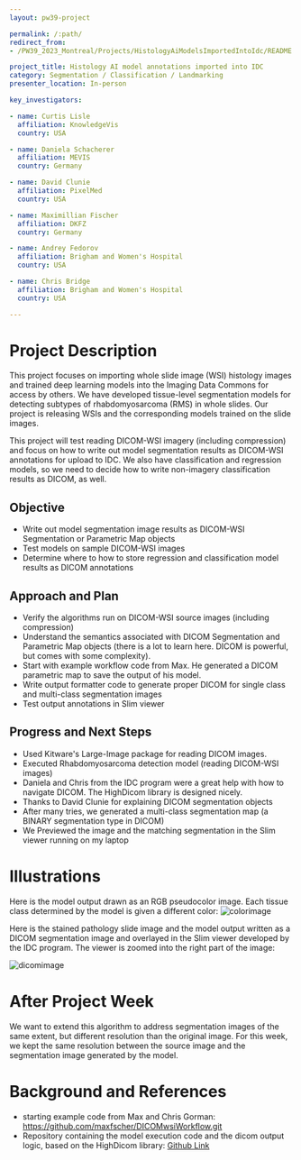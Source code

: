 ```yaml
---
layout: pw39-project

permalink: /:path/
redirect_from:
- /PW39_2023_Montreal/Projects/HistologyAiModelsImportedIntoIdc/README.html

project_title: Histology AI model annotations imported into IDC
category: Segmentation / Classification / Landmarking
presenter_location: In-person

key_investigators:

- name: Curtis Lisle
  affiliation: KnowledgeVis
  country: USA

- name: Daniela Schacherer
  affiliation: MEVIS
  country: Germany

- name: David Clunie
  affiliation: PixelMed
  country: USA

- name: Maximillian Fischer
  affiliation: DKFZ
  country: Germany

- name: Andrey Fedorov
  affiliation: Brigham and Women's Hospital
  country: USA

- name: Chris Bridge
  affiliation: Brigham and Women's Hospital
  country: USA

---
```


# Project Description

<!-- Add a short paragraph describing the project. -->

This project focuses on importing whole slide image (WSI) histology images and trained deep learning models into the Imaging Data Commons for access by others. We have developed tissue-level segmentation models for detecting subtypes of rhabdomyosarcoma (RMS) in whole slides. Our project is releasing WSIs and the corresponding models trained on the slide images.

This project will test reading DICOM-WSI imagery (including compression) and focus on how to write out model segmentation results as DICOM-WSI annotations for upload to IDC.   We also have classification and regression models, so we need to decide how to write non-imagery classification results as DICOM, as well.

## Objective

<!-- Describe here WHAT you would like to achieve (what you will have as end result). -->

*   Write out model segmentation image results as DICOM-WSI Segmentation or Parametric Map objects
*   Test models on sample DICOM-WSI images
*   Determine where to how to store regression and classification model results as DICOM annotations

## Approach and Plan

<!-- Describe here HOW you would like to achieve the objectives stated above. -->

*   Verify the algorithms run on DICOM-WSI source images (including compression)
*   Understand the semantics associated with DICOM Segmentation and Parametric Map objects (there is a lot to learn here. DICOM is powerful, but comes with some complexity).
*   Start with example workflow code from Max.  He generated a DICOM parametric map to save the output of his model. 
*   Write output formatter code to generate proper DICOM for single class and multi-class segmentation images
*   Test output annotations in Slim viewer

## Progress and Next Steps

<!-- Update this section as you make progress, describing of what you have ACTUALLY DONE.
     If there are specific steps that you could not complete then you can describe them here, too. -->

* Used Kitware's Large-Image package for reading DICOM images.
* Executed Rhabdomyosarcoma detection model (reading DICOM-WSI images)
* Daniela and Chris from the IDC program were a great help with how to navigate DICOM. The HighDicom library is designed nicely. 
* Thanks to David Clunie for explaining DICOM segmentation objects
* After many tries, we generated a multi-class segmentation map (a BINARY segmentation type in DICOM)
* We Previewed the image and the matching segmentation in the Slim viewer running on my laptop


# Illustrations

<!-- Add pictures and links to videos that demonstrate what has been accomplished. -->

Here is the model output drawn as an RGB pseudocolor image.  Each tissue class determined by the 
model is given a different color:
![colorimage](https://data.kitware.com/api/v1/file/648a8497488633cbb1275cbd/download)

Here is the stained pathology slide image and the model output written as a DICOM segmentation image and 
overlayed in the Slim viewer developed by the IDC program.  The viewer is zoomed into the right part of the image:

![dicomimage](https://data.kitware.com/api/v1/file/648a87dd488633cbb1275cc3/download)

# After Project Week 
We want to extend this algorithm to address segmentation images of the same extent, but different resolution than the original image.  For this week, we kept the same resolution between the source image and the segmentation image generated by the model. 

# Background and References

<!-- If you developed any software, include link to the source code repository.
     If possible, also add links to sample data, and to any relevant publications. -->

- starting example code from Max and Chris Gorman:  https://github.com/maxfscher/DICOMwsiWorkflow.git
- Repository containing the model execution code and the dicom output logic, based on the HighDicom library: [Github Link](https://github.com/knowledgevis/rms-infer-code-standalone)


